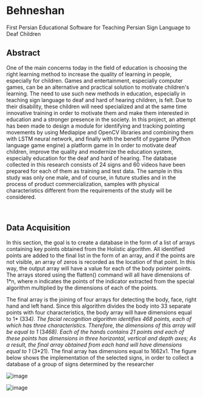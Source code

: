 # Behneshan
First Persian Educational Software for Teaching Persian Sign Language to Deaf Children


## Abstract 
One of the main concerns today in the field of education is choosing the right learning method to increase the quality of learning in people, especially for children. Games and entertainment, especially computer games, can be an alternative and practical solution to motivate children's learning.
The need to use such new methods in education, especially in teaching sign language to deaf and hard of hearing children, is felt. Due to their disability, these children will need specialized and at the same time innovative training in order to motivate them and make them interested in education and a stronger presence in the society.
In this project, an attempt has been made to design a module for identifying and tracking pointing movements by using Mediapipe and OpenCV libraries and combining them with LSTM neural network, and finally with the benefit of pygame (Python language game engine) a platform game in In order to motivate deaf children, improve the quality and modernize the education system, especially education for the deaf and hard of hearing. The database collected in this research consists of 24 signs and 60 videos have been prepared for each of them as training and test data. The sample in this study was only one male, and of course, in future studies and in the process of product commercialization, samples with physical characteristics different from the requirements of the study will be considered.


&nbsp;
&nbsp;

## Data Acquisition
In this section, the goal is to create a database in the form of a list of arrays containing key points obtained from the Holistic algorithm. All identified points are added to the final list in the form of an array, and if the points are not visible, an array of zeros is recorded as the location of that point. In this way, the output array will have a value for each of the body pointer points. The arrays stored using the flatten() command will all have dimensions of 1*n, where n indicates the points of the indicator extracted from the special algorithm multiplied by the dimensions of each of the points.
&nbsp;

The final array is the joining of four arrays for detecting the body, face, right hand and left hand. Since this algorithm divides the body into 33 separate points with four characteristics, the body array will have dimensions equal to 1* (33*4). The facial recognition algorithm identifies 468 points, each of which has three characteristics. Therefore, the dimensions of this array will be equal to 1* (3*468). Each of the hands contains 21 points and each of these points has dimensions in three horizontal, vertical and depth axes; As a result, the final array obtained from each hand will have dimensions equal to 1* (3*21). The final array has dimensions equal to 1662x1. The figure below shows the implementation of the selected signs, in order to collect a database of a group of signs determined by the researcher


![image](https://github.com/Yazdan-Ghanavati/Behneshan/assets/137007531/50b29e56-2ca5-4f54-b5c1-aa4104df299e)

![image](https://github.com/Yazdan-Ghanavati/Behneshan/assets/137007531/17d267e3-2588-48d0-80a0-20ab51279c7f)

&nbsp;
&nbsp;
